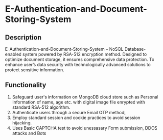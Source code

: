 # E-Authentication-and-Document-Storing-System

## Description

E-Authentication-and-Document-Storing-System – NoSQL Database-enabled system powered by RSA-512 encryption method. Designed to optimize document storage, it ensures comprehensive data protection. To enhance user’s data security with technologically advanced solutions to protect sensitive information.

## Functionality

1. Safeguard user's information on MongoDB cloud store such as Personal Information of name, age etc. with digital image file enrypted with standard RSA-512 algorithm.
2. Authenticate users through a secure Email OTP method,
3. Employ standard session and cookie practices to avoid session hijacking.
4. Uses Basic CAPTCHA test to avoid unessasary Form submission, DDOS attacks and Bots
